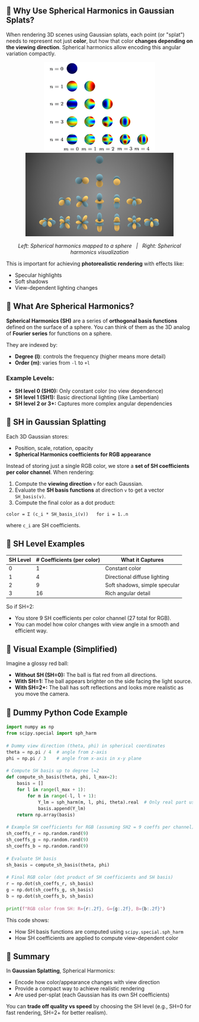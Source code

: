 
<!-- # Spherical Harmonics in Gaussian Splats -->

## 🔸 Why Use Spherical Harmonics in Gaussian Splats?

When rendering 3D scenes using Gaussian splats, each point (or "splat") needs to represent not just **color**, but how that color **changes depending on the viewing direction**. Spherical harmonics allow encoding this angular variation compactly.

<p align="center">
    <img src="assets/images/post000_set-of-spherical-harmonics-mapped-to-the-surface-of-a-sphere.png" alt="Set of spherical harmonics mapped to the surface of a sphere" width="300"/>
    <img src="assets/images/post000_Spherical_Harmonics.png" alt="Spherical Harmonics visualization" width="400"/>
</p>
<p align="center">
    <em>Left: Spherical harmonics mapped to a sphere &nbsp;&nbsp;|&nbsp;&nbsp; Right: Spherical harmonics visualization</em>
</p>

This is important for achieving **photorealistic rendering** with effects like:
- Specular highlights
- Soft shadows
- View-dependent lighting changes

## 🔸 What Are Spherical Harmonics?

**Spherical Harmonics (SH)** are a series of **orthogonal basis functions** defined on the surface of a sphere. You can think of them as the 3D analog of **Fourier series** for functions on a sphere.

They are indexed by:
- **Degree (l)**: controls the frequency (higher means more detail)
- **Order (m)**: varies from `-l` to `+l`

### Example Levels:
- **SH level 0 (SH0):** Only constant color (no view dependence)
- **SH level 1 (SH1):** Basic directional lighting (like Lambertian)
- **SH level 2 or 3+:** Captures more complex angular dependencies

## 🔸 SH in Gaussian Splatting

Each 3D Gaussian stores:
- Position, scale, rotation, opacity
- **Spherical Harmonics coefficients for RGB appearance**

Instead of storing just a single RGB color, we store a **set of SH coefficients per color channel**. When rendering:
1. Compute the **viewing direction** `v` for each Gaussian.
2. Evaluate the **SH basis functions** at direction `v` to get a vector `SH_basis(v)`.
3. Compute the final color as a dot product:

```
color = Σ (c_i * SH_basis_i(v))   for i = 1..n
```

where `c_i` are SH coefficients.

## 🔸 SH Level Examples

| SH Level | # Coefficients (per color) | What it Captures                  |
|----------|----------------------------|-----------------------------------|
| 0        | 1                          | Constant color                    |
| 1        | 4                          | Directional diffuse lighting      |
| 2        | 9                          | Soft shadows, simple specular     |
| 3        | 16                         | Rich angular detail               |

So if SH=2:
- You store 9 SH coefficients per color channel (27 total for RGB).
- You can model how color changes with view angle in a smooth and efficient way.

## 🔸 Visual Example (Simplified)

Imagine a glossy red ball:

- **Without SH (SH=0):** The ball is flat red from all directions.
- **With SH=1:** The ball appears brighter on the side facing the light source.
- **With SH=2+:** The ball has soft reflections and looks more realistic as you move the camera.

## 🔸 Dummy Python Code Example

```python
import numpy as np
from scipy.special import sph_harm

# Dummy view direction (theta, phi) in spherical coordinates
theta = np.pi / 4  # angle from z-axis
phi = np.pi / 3    # angle from x-axis in x-y plane

# Compute SH basis up to degree l=2
def compute_sh_basis(theta, phi, l_max=2):
    basis = []
    for l in range(l_max + 1):
        for m in range(-l, l + 1):
            Y_lm = sph_harm(m, l, phi, theta).real  # Only real part used in graphics
            basis.append(Y_lm)
    return np.array(basis)

# Example SH coefficients for RGB (assuming SH2 = 9 coeffs per channel)
sh_coeffs_r = np.random.rand(9)
sh_coeffs_g = np.random.rand(9)
sh_coeffs_b = np.random.rand(9)

# Evaluate SH basis
sh_basis = compute_sh_basis(theta, phi)

# Final RGB color (dot product of SH coefficients and SH basis)
r = np.dot(sh_coeffs_r, sh_basis)
g = np.dot(sh_coeffs_g, sh_basis)
b = np.dot(sh_coeffs_b, sh_basis)

print(f"RGB color from SH: R={r:.2f}, G={g:.2f}, B={b:.2f}")
```

This code shows:
- How SH basis functions are computed using `scipy.special.sph_harm`
- How SH coefficients are applied to compute view-dependent color

## 🔸 Summary

In **Gaussian Splatting**, Spherical Harmonics:
- Encode how color/appearance changes with view direction
- Provide a compact way to achieve realistic rendering
- Are used per-splat (each Gaussian has its own SH coefficients)

You can **trade off quality vs speed** by choosing the SH level (e.g., SH=0 for fast rendering, SH=2+ for better realism).
